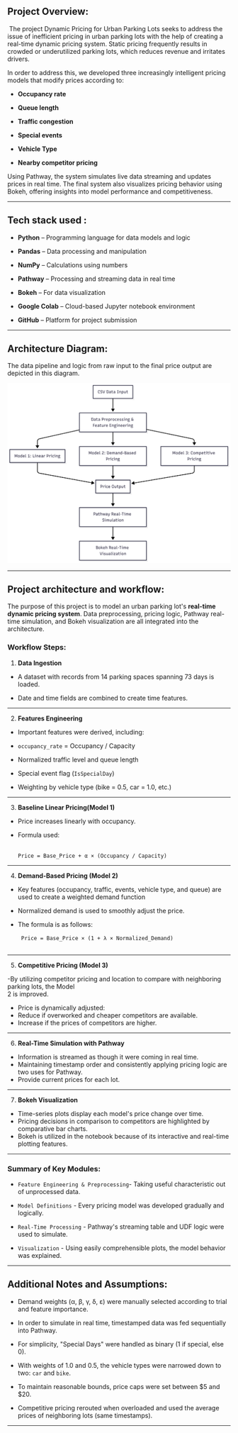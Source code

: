 ## Project Overview:

 The project Dynamic Pricing for Urban Parking Lots seeks to address the issue of inefficient pricing in urban parking lots with the help of creating a real-time dynamic pricing system. Static pricing frequently results in crowded or underutilized parking lots, which reduces revenue and irritates drivers.

In order to address this, we developed three increasingly intelligent pricing models that modify prices according to:

- **Occupancy rate**

- **Queue length**

- **Traffic congestion**

- **Special events**

- **Vehicle Type**

- **Nearby competitor pricing**

Using Pathway, the system simulates live data streaming and updates prices in real time. The final system also visualizes pricing behavior using Bokeh, offering insights into model performance and competitiveness.

---


## Tech stack used :

- **Python** – Programming language for data models and logic

- **Pandas** – Data processing and manipulation

- **NumPy** – Calculations using numbers

- **Pathway** – Processing and streaming data in real time

- **Bokeh** – For data visualization

- **Google Colab** – Cloud-based Jupyter notebook environment

- **GitHub** – Platform for project submission

---

## Architecture Diagram:

The data pipeline and logic from raw input to the final price output are depicted in this diagram.

![Architecture Diagram](architecture_diagram.png)

---


## Project architecture and workflow:

The purpose of this project is to model an urban parking lot's **real-time dynamic pricing system**. Data preprocessing, pricing logic, Pathway real-time simulation, and Bokeh visualization are all integrated into the architecture.

###  Workflow Steps:

1. **Data Ingestion**
- A dataset with records from 14 parking spaces spanning 73 days is loaded.

- Date and time fields are combined to create time features.

---

2. **Features Engineering**
- Important features were derived, including:

- `occupancy_rate` = Occupancy / Capacity

-   Normalized traffic level and queue length

- Special event flag (`IsSpecialDay`)

- Weighting by vehicle type (bike = 0.5, car = 1.0, etc.)

----

3. **Baseline Linear Pricing(Model 1)**
- Price increases linearly with occupancy.

- Formula used:  

    ```

    Price = Base_Price + α × (Occupancy / Capacity)

   ```
---

4. **Demand-Based Pricing (Model 2)**

 - Key features (occupancy, traffic, events, vehicle type, and queue) are used to create a weighted demand function

- Normalized demand is used to smoothly adjust the price.

- The formula is as follows: 
 

   ```
    Price = Base_Price × (1 + λ × Normalized_Demand) 


   ```

---

5. **Competitive Pricing (Model 3)**

-By utilizing competitor pricing and location to compare with neighboring parking lots, the Model     
 2 is improved.

- Price is dynamically adjusted:
- Reduce if overworked and cheaper competitors are available.
- Increase if the prices of competitors are higher.

---

6. **Real-Time Simulation with Pathway**

- Information is streamed as though it were coming in real time.
- Maintaining timestamp order and consistently applying pricing logic are two uses for Pathway.
- Provide current prices for each lot.

---

7. **Bokeh Visualization**

- Time-series plots display each model's price change over time.
- Pricing decisions in comparison to competitors are highlighted by comparative bar charts.
- Bokeh is utilized in the notebook because of its interactive and real-time plotting features.

---

 ###  Summary of Key Modules:

- `Feature Engineering & Preprocessing`- Taking useful characteristic out of unprocessed data.

- `Model Definitions` - Every pricing model was developed gradually and logically.

- `Real-Time Processing` - Pathway's streaming table and UDF logic were used to simulate.

- `Visualization` - Using easily comprehensible plots, the model behavior was explained.

---

## Additional Notes and Assumptions:

- Demand weights (α, β, γ, δ, ε) were manually selected according to trial and feature importance.

- In order to simulate in real time, timestamped data was fed sequentially into Pathway.

- For simplicity, "Special Days" were handled as binary (1 if special, else 0).

- With weights of 1.0 and 0.5, the vehicle types were narrowed down to two: `car` and `bike`.

- To maintain reasonable bounds, price caps were set between $5 and $20.

- Competitive pricing rerouted when overloaded and used the average prices of neighboring lots
  (same timestamps).        
---


